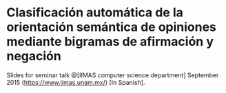 # Clasificación automática de la orientación semántica de opiniones mediante bigramas de afirmación y negación
Slides for seminar talk @[IIMAS computer science department] September 2015 (https://www.iimas.unam.mx/) [In Spanish].
